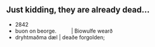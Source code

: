 ## Just kidding, they are already dead...

* 2842
* buon on beorge.&nbsp;&nbsp;&nbsp;&nbsp;&nbsp;&nbsp;&nbsp;&nbsp;&nbsp;&nbsp;| Biowulfe wear&eth;
* dryhtma&eth;ma d&aelig;l | dea&eth;e forgolden;


